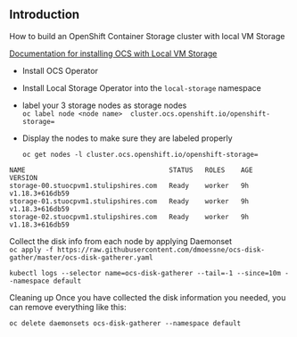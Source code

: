 ## Introduction
How to build an OpenShift Container Storage cluster with local VM Storage

[Documentation for installing OCS with Local VM Storage](https://access.redhat.com/documentation/en-us/red_hat_openshift_container_storage/4.5/html-single/deploying_openshift_container_storage_on_vmware_vsphere/index#finding-available-storage-devices-vmware_local-storage)

- Install OCS Operator
- Install Local Storage Operator into the `local-storage` namespace
- label your 3 storage nodes as storage nodes     
  `oc label node <node name>  cluster.ocs.openshift.io/openshift-storage=`
- Display the nodes to make sure they are labeled properly

  `oc get nodes -l cluster.ocs.openshift.io/openshift-storage=`
```
NAME                                    STATUS   ROLES    AGE   VERSION
storage-00.stuocpvm1.stulipshires.com   Ready    worker   9h    v1.18.3+616db59
storage-01.stuocpvm1.stulipshires.com   Ready    worker   9h    v1.18.3+616db59
storage-02.stuocpvm1.stulipshires.com   Ready    worker   9h    v1.18.3+616db59
```
Collect the disk info from each node by applying Daemonset  
`oc apply -f https://raw.githubusercontent.com/dmoessne/ocs-disk-gather/master/ocs-disk-gatherer.yaml`

`kubectl logs --selector name=ocs-disk-gatherer --tail=-1 --since=10m --namespace default`

Cleaning up
Once you have collected the disk information you needed, you can remove everything like this:

`oc delete daemonsets ocs-disk-gatherer --namespace default`
